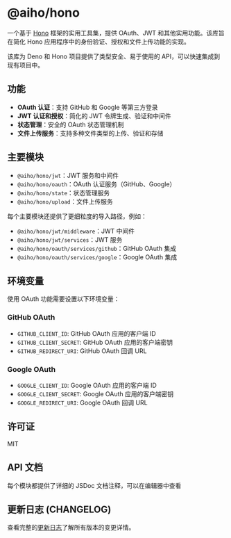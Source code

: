 # @aiho/hono

一个基于 [Hono](https://hono.dev/) 框架的实用工具集，提供 OAuth、JWT 和其他实用功能。该库旨在简化 Hono 应用程序中的身份验证、授权和文件上传功能的实现。

该库为 Deno 和 Hono 项目提供了类型安全、易于使用的 API，可以快速集成到现有项目中。

## 功能

- **OAuth 认证**：支持 GitHub 和 Google 等第三方登录
- **JWT 认证和授权**：简化的 JWT 令牌生成、验证和中间件
- **状态管理**：安全的 OAuth 状态管理机制
- **文件上传服务**：支持多种文件类型的上传、验证和存储

## 主要模块

- `@aiho/hono/jwt`：JWT 服务和中间件
- `@aiho/hono/oauth`：OAuth 认证服务（GitHub、Google）
- `@aiho/hono/state`：状态管理服务
- `@aiho/hono/upload`：文件上传服务

每个主要模块还提供了更细粒度的导入路径，例如：

- `@aiho/hono/jwt/middleware`：JWT 中间件
- `@aiho/hono/jwt/services`：JWT 服务
- `@aiho/hono/oauth/services/github`：GitHub OAuth 集成
- `@aiho/hono/oauth/services/google`：Google OAuth 集成

## 环境变量

使用 OAuth 功能需要设置以下环境变量：

### GitHub OAuth

- `GITHUB_CLIENT_ID`: GitHub OAuth 应用的客户端 ID
- `GITHUB_CLIENT_SECRET`: GitHub OAuth 应用的客户端密钥
- `GITHUB_REDIRECT_URI`: GitHub OAuth 回调 URL

### Google OAuth

- `GOOGLE_CLIENT_ID`: Google OAuth 应用的客户端 ID
- `GOOGLE_CLIENT_SECRET`: Google OAuth 应用的客户端密钥
- `GOOGLE_REDIRECT_URI`: Google OAuth 回调 URL

## 许可证

MIT

## API 文档

每个模块都提供了详细的 JSDoc 文档注释，可以在编辑器中查看

## 更新日志 (CHANGELOG)

查看完整的[更新日志](./hono/CHANGELOG.md)了解所有版本的变更详情。
